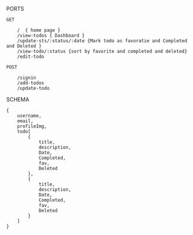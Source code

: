 PORTS

    GET

        /  { home page }
        /view-todos { Dashboard }
        /update-sts/:status/:date {Mark todo as favoratie and Completed and Deleted }
        /view-todo/:status {sort by favorite and completed and deleted}
        /edit-todo

    POST 

        /signin
        /add-todos
        /update-todo

SCHEMA

    {
        username,
        email,
        profileImg,
        todo[
            {
                title,
                description,
                Date,
                Completed,
                fav,
                Deleted
            },
            {
                title,
                description,
                Date,
                Completed,
                fav,
                Deleted
            }
        ]
    }